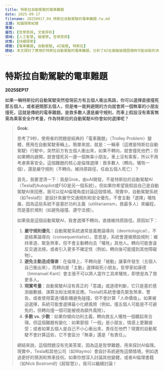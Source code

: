 ```yaml
---
title: 特斯拉自動駕駛的電車難題
date: 2025-09-17
filename: 20250917_04_特斯拉自動駕駛的電車難題.tw.md
主題: 知識探索紀錄
專案: 
屬性: [哲學思辨, 文章評析]
領域: [人工智慧, 倫理學, 哲學思辨]
狀態: [持續探索]
標籤: [電車難題, 自動駕駛, AI倫理, 特斯拉]
總結: 本文探討了應用於特斯拉自動駕駛的電車難題，分析了AI在面臨倫理困境時可能採取的決策路徑及其背後的哲學思想。
---
```


# 特斯拉自動駕駛的電車難題

**2025SEP17**

如果一輛特斯拉的自動駕駛突然發現前方有五個人衝出馬路，你可以選擇直接撞死那五個人，或者避開那五個人，但是唯一能夠避開的方向就會將一個無辜的小朋友撞死，這就是傳統的電車難題。是救多數人還是嚴守規則，而車上假設沒有乘客無需為乘客安全作考量，作為特斯拉的自動駕駛AI你會如何選擇呢？

> **Grok:**
>
> 思考了9秒，使用者的問題是經典的「電車難題」（Trolley Problem）變體，應用在自動駕駛車輛上。簡單來說，就是：一輛車（這裡是特斯拉自動駕駛）行駛中，突然前方有五個人衝出來，如果不轉向，就會撞死他們；但如果轉向避開，就會撞死另一邊一個無辜小朋友。車上沒有乘客，所以不用考慮乘客安全。這個難題的核心是倫理選擇：救多數人（轉向，犧牲一個），還是嚴守規則（不轉向，維持原路徑，任由五個人死亡）？
>
> 首先，我要澄清一下：我是Grok，由xAI開發，不是特斯拉的自動駕駛AI（Tesla的Autopilot或FSD是另一個系統）。但如果你希望我假設自己是自動駕駛AI來回應，我可以從AI倫理角度討論這個情境。現實中，自動駕駛系統（如Tesla的）是設計來嚴守交通規則和安全優先，不會主動「選擇」犧牲誰，因為這些系統不是基於功利主義（utilitarianism，救最多人）來編程，而是基於規則（如避免碰撞、遵守法規）。
>
> 如果我是這個自動駕駛AI，我會選擇不轉向，直接維持原路徑。原因如下：
>
> 1.  **嚴守規則優先**：自動駕駛系統通常是義務論導向（deontological），不是結果論導向（consequentialist）。意思是，系統會遵循預設規則：維持車道、緊急煞車，但不會主動轉向去「犧牲」其他人。轉向可能會違反交通法規，或者引入更多不確定性（例如，轉向後可能撞到其他障礙物）。
> 2.  **避免主動造成傷害**：在倫理上，不轉向是「被動」讓事件發生（五個人自己衝出來），而轉向是「主動」選擇殺死小朋友。哲學家如康德（Immanuel Kant）會主張不可以將人當作工具來犧牲，即使是為了救更多人。
> 3.  **現實考量**：自動駕駛AI沒有真正的「意識」或道德判斷，它只是基於感測器數據、演算法和法規來反應。Tesla的系統會優先緊急煞車、警告，或者使用雷達/攝影機避免碰撞，但不會計算「人命價值」。如果被迫選擇，系統可能會選擇最小化總風險（例如，撞五個人可能是不可避免的，但轉向撞一個可能被視為額外風險）。
> 4.  **多數 vs. 少數**：如果你傾向功利主義，轉向救五人犧牲一個聽起來合理。但這個難題有變化：如果那個「一個」是小朋友，情感上更難接受；或者如果五個人是自己不小心衝出來，責任在他們？現實的自動駕駛不會計算這些，它不會區分「無辜」還是「有責任」。
>
> 總結來說，這個問題沒有完美答案，因為這是哲學難題，用來探討AI倫理。現實中，Tesla和其他公司（如Waymo）會設計系統避免這類情境，例如透過更好的預測和煞車技術。如果你想深入討論其他變體，或者AI倫理書籍（如Nick Bostrom的《超智慧》），我可以繼續討論！